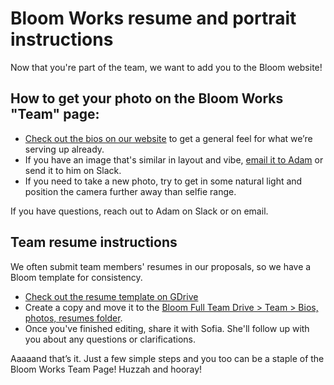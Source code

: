 # Bloom Works resume and portrait instructions

Now that you're part of the team, we want to add you to the Bloom website!

## How to get your photo on the Bloom Works "Team" page:

* [Check out the bios on our website](https://bloomworks.digital/team) to get a general feel for what we’re serving up already.
* If you have an image that's similar in layout and vibe, [email it to Adam](mailto:adam@bloomworks.digital) or send it to him on Slack. 
* If you need to take a new photo, try to get in some natural light and position the camera further away than selfie range.
 
If you have questions, reach out to Adam on Slack or on email.
 
## Team resume instructions

We often submit team members' resumes in our proposals, so we have a Bloom template for consistency. 

* [Check out the resume template on GDrive](https://docs.google.com/document/d/1IS46KYx0JhVQKmTGxg8M_wS6nJSkADg35j3DynwWw5Y/edit?usp=sharing)
* Create a copy and move it to the [Bloom Full Team Drive > Team > Bios, photos, resumes folder](https://drive.google.com/drive/u/0/folders/1wqWI38uNF0l8XbqhPGGLFDN-m26A4s60).
* Once you've finished editing, share it with Sofia. She'll follow up with you about any questions or clarifications. 
 
Aaaaand that’s it. Just a few simple steps and you too can be a staple of the Bloom Works Team Page! Huzzah and hooray!

